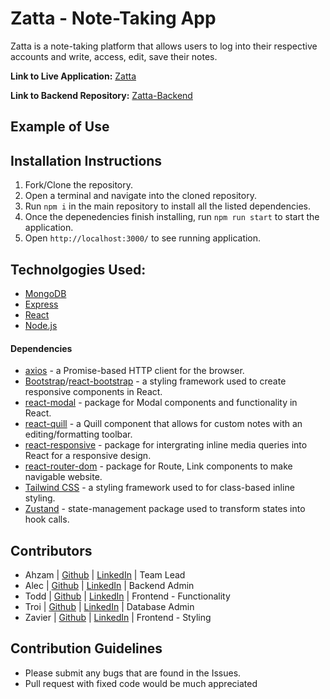 # Zatta - Note-Taking App
Zatta is a note-taking platform that allows users to log into their respective accounts and write, access, edit, save their notes.

**Link to Live Application:** [Zatta](https://zatta.herokuapp.com/)

**Link to Backend Repository:** [Zatta-Backend](https://github.com/ToddPeltzer/Zatta-Backend)
## Example of Use


## Installation Instructions
1. Fork/Clone the repository.
2. Open a terminal and navigate into the cloned repository.
3. Run `npm i` in the main repository to install all the listed dependencies.
4. Once the depenedencies finish installing, run `npm run start` to start the application.
5. Open `http://localhost:3000/` to see running application.

## Technolgogies Used:
- [MongoDB](https://docs.mongodb.com/)
- [Express](https://expressjs.com/en/api.html)
- [React](https://reactjs.org/)
- [Node.js](https://nodejs.org/en/)

#### Dependencies
- [axios](https://axios-http.com/) - a Promise-based HTTP client for the browser.
- [Bootstrap](https://getbootstrap.com/docs/4.1/getting-started/introduction/)/[react-bootstrap](https://www.npmjs.com/package/react-bootstrap) - a styling framework used to create responsive components in React.
- [react-modal](https://www.npmjs.com/package/react-modal) - package for Modal components and functionality in React.
- [react-quill](https://www.npmjs.com/package/react-quill) - a Quill component that allows for custom notes with an editing/formatting toolbar.
- [react-responsive](https://www.npmjs.com/package/react-responsive) - package for intergrating inline media queries into React for a responsive design.
- [react-router-dom](https://www.npmjs.com/package/react-router-dom) - package for Route, Link components to make navigable website. 
- [Tailwind CSS](https://tailwindcss.com/) - a styling framework used to for class-based inline styling. 
- [Zustand](https://www.npmjs.com/package/zustand) - state-management package used to transform states into hook calls.

## Contributors
- Ahzam | [Github](https://github.com/AhzamBardai) | [LinkedIn](https://www.linkedin.com/in/ahzam-bardai/) | Team Lead
- Alec | [Github](https://github.com/wenjase) | [LinkedIn](https://www.linkedin.com/in/alec-johnson-252a09212/) | Backend Admin
- Todd | [Github](https://github.com/toddpeltzer) | [LinkedIn](https://www.linkedin.com/in/todd-peltzer/) | Frontend - Functionality
- Troi | [Github](https://github.com/tverg419) | [LinkedIn](https://www.linkedin.com/in/troi-vergara/)  | Database Admin
- Zavier | [Github](https://github.com/ZavierLowe) | [LinkedIn](https://www.linkedin.com/in/zavierlowe/) | Frontend - Styling

## Contribution Guidelines
- Please submit any bugs that are found in the Issues. 
- Pull request with fixed code would be much appreciated 


